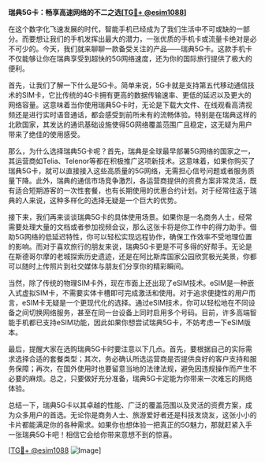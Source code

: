 **瑞典5G卡：畅享高速网络的不二之选[[TG💪+ @esim1088](https://t.me/s/esim1088)]**

在这个数字化飞速发展的时代，智能手机已经成为了我们生活中不可或缺的一部分。而要想让我们的手机发挥出最大的潜力，一张优质的手机卡或流量卡绝对是必不可少的。今天，我们就来聊聊一款备受关注的产品——瑞典5G卡。这款手机卡不仅能够让你在瑞典享受到超快的5G网络速度，还为你的国际旅行提供了极大的便利。

首先，让我们了解一下什么是5G卡。简单来说，5G卡就是支持第五代移动通信技术的SIM卡，它比传统的4G卡拥有更高的数据传输速率、更低的延迟以及更大的网络容量。这意味着当你使用瑞典5G卡时，无论是下载大文件、在线观看高清视频还是进行实时语音通话，都会感受到前所未有的流畅体验。特别是在瑞典这样的北欧国家，其发达的通讯基础设施使得5G网络覆盖范围广且稳定，这无疑为用户带来了绝佳的使用感受。

那么，为什么选择瑞典5G卡呢？首先，瑞典是全球最早部署5G网络的国家之一，其运营商如Telia、Telenor等都在积极推广这项新技术。这意味着，如果你购买了瑞典5G卡，就可以直接接入这些高质量的5G网络，无需担心信号问题或者服务质量下降。此外，瑞典的通信市场竞争激烈，各运营商提供的资费方案非常灵活，既有适合短期游客的一次性套餐，也有长期使用的优惠合约计划。对于经常往返于瑞典的人来说，这种多样化的选择无疑是一个巨大的优势。

接下来，我们再来谈谈瑞典5G卡的具体使用场景。如果你是一名商务人士，经常需要处理大量的文档或者参加视频会议，那么这张卡将是你工作中的得力助手。借助5G网络的低延迟特性，你可以轻松实现远程协作，确保工作效率不受地理位置的影响。而对于喜欢旅行的朋友来说，瑞典5G卡更是不可多得的好帮手。无论是在斯德哥尔摩的老城探索历史遗迹，还是在阿比斯库国家公园欣赏极光美景，你都可以随时上传照片到社交媒体与朋友们分享你的精彩瞬间。

当然，除了传统的物理SIM卡外，现在市面上还出现了eSIM技术。eSIM是一种嵌入式虚拟SIM卡，不需要实体卡槽即可完成激活和使用。对于追求便捷性的用户而言，eSIM卡无疑是一个更现代化的选择。通过eSIM技术，你可以轻松地在不同设备之间切换网络服务，甚至在同一台设备上同时启用多个号码。目前，许多高端智能手机都已支持eSIM功能，因此如果你想尝试瑞典5G卡，不妨考虑一下eSIM版本。

最后，提醒大家在选购瑞典5G卡时要注意以下几点。首先，要根据自己的实际需求选择合适的套餐类型；其次，务必确认所选运营商是否提供良好的客户支持和服务保障；再次，在国外使用时也要留意当地的法律法规，避免因违规操作而产生不必要的麻烦。总之，只要做好充分准备，瑞典5G卡定能为你带来一次难忘的网络体验。

总结一下，瑞典5G卡以其卓越的性能、广泛的覆盖范围以及灵活的资费方案，成为众多用户的首选。无论你是商务人士、旅游爱好者还是科技发烧友，这张小小的卡片都能满足你的各种需求。如果你也想体验一把真正的5G魅力，那就赶紧入手一张瑞典5G卡吧！相信它会给你带来意想不到的惊喜。

[[TG💪+ @esim1088](https://t.me/s/esim1088) ![Image](https://i.postimg.cc/4NQfJmqS/Snipaste-2025-05-13-00-14-12.png)]